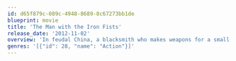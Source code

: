 ```yaml
---
id: d65f879c-089c-4948-8689-8c67273bb1de
blueprint: movie
title: 'The Man with the Iron Fists'
release_date: '2012-11-02'
overview: 'In feudal China, a blacksmith who makes weapons for a small village is put in the position where he must defend himself and his fellow villagers.'
genres: '[{"id": 28, "name": "Action"}]'
---
```

